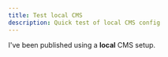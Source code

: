 ```yaml
---
title: Test local CMS
description: Quick test of local CMS config
---
```

I've been published using a **local** CMS setup. 